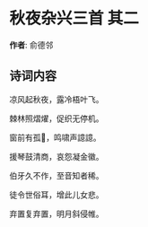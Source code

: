 # 秋夜杂兴三首  其二

**作者**: 俞德邻

## 诗词内容

凉风起秋夜，露冷梧叶飞。

棘林照熠燿，促织无停机。

窗前有孤𫛳，鸣啸声譩譩。

援琴鼓清商，哀怨凝金徽。

伯牙久不作，至音知者稀。

徒令世俗耳，增此儿女悲。

弃置复弃置，明月斜侵帷。

